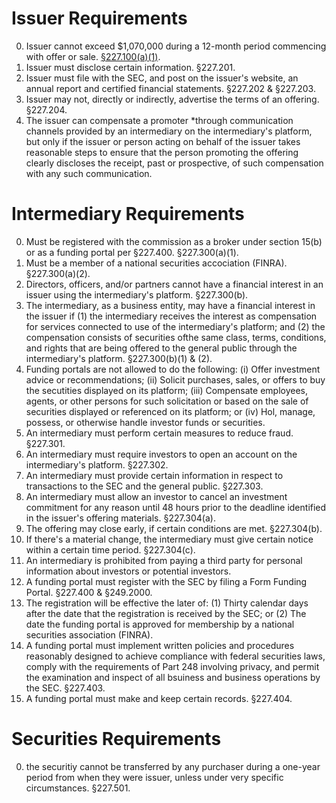 # Issuer Requirements

0. Issuer cannot exceed $1,070,000 during a 12-month period commencing with offer or sale. [§227.100(a)(1)](https://www.law.cornell.edu/cfr/text/17/227.100 "§227.100(a)(1)").
1. Issuer must disclose certain information. §227.201.
2. Issuer must file with the SEC, and post on the issuer's website, an annual report and certified financial statements. §227.202 & §227.203.
3. Issuer may not, directly or indirectly, advertise the terms of an offering. §227.204.
4. The issuer can compensate a promoter *through communication channels provided by an intermediary on the intermediary's platform, but only if the issuer or person acting on behalf of the issuer takes reasonable steps to ensure that the person promoting the offering clearly discloses the receipt, past or prospective, of such compensation with any such communication.

# Intermediary Requirements

0. Must be registered with the commission as a broker under section 15(b) or as a funding portal per §227.400. §227.300(a)(1).
1. Must be a member of a national securities accociation (FINRA). §227.300(a)(2).
2. Directors, officers, and/or partners cannot have a financial interest in an issuer using the intermediary's platform. §227.300(b).
3. The intermediary, as a business entity, may have a financial interest in the issuer if (1) the intermediary receives the interest as compensation for services connected to use of the intermediary's platform; and (2) the compensation consists of securities ofthe same class, terms, conditions, and rights that are being offered to the general public through the intermediary's platform. §227.300(b)(1) & (2).
4. Funding portals are not allowed to do the following: (i) Offer investment advice or recommendations; (ii) Solicit purchases, sales, or offers to buy the secutities displayed on its platform; (iii) Compensate employees, agents, or other persons for such solicitation or based on the sale of securities displayed or referenced on its platform; or (iv) Hol, manage, possess, or otherwise handle investor funds or securities.
5. An intermediary must perform certain measures to reduce fraud. §227.301.
6. An intermediary must require investors to open an account on the intermediary's platform. §227.302.
7. An intermediary must provide certain information in respect to transactions to the SEC and the general public. §227.303.
8. An intermediary must allow an investor to cancel an investment commitment for any reason until 48 hours prior to the deadline identified in the issuer's offering materials. §227.304(a).
9. The offering may close early, if certain conditions are met. §227.304(b).
10. If there's a material change, the intermediary must give certain notice within a certain time period. §227.304(c).
11. An intermediary is prohibited from paying a third party for personal information about investors or potential investors.
12. A funding portal must register with the SEC by filing a Form Funding Portal. §227.400 & §249.2000.
13. The registration will be effective the later of: (1) Thirty calendar days after the date that the registration is received by the SEC; or (2) The date the funding portal is approved for membership by a national securities association (FINRA).
14. A funding portal must implement written policies and procedures reasonably designed to achieve compliance with federal securities laws, comply with the requirements of Part 248 involving privacy, and permit the examination and inspect of all bsuiness and business operations by the SEC. §227.403.
15. A funding portal must make and keep certain records. §227.404.

# Securities Requirements

0. the securitiy cannot be transferred by any purchaser during a one-year period from when they were issuer, unless under very specific circumstances. §227.501.
